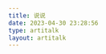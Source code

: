 ```yaml
---
title: 说说
date: 2023-04-30 23:28:56
type: artitalk
layout: artitalk
---
```


<!-- 引用 artitalk -->
<script type="text/javascript" src="https://unpkg.com/artitalk"></script>
<!-- 存放说说的容器 -->
<div id="artitalk_main"></div>
<script>
new Artitalk({
    appId: 'l2EEsWaFLD20pLo9whQuaGC2-MdYXbMMI', // Your LeanCloud appId
    appKey: 'IRq4OwNJtVjfVuL4y8vzDrFw', // Your LeanCloud appKey
    pageSize: 50,  //每页评论数量
    shuoPla: '', //评论框里显示，可以不填
    motion: 0, //加载动画的开关 0（关闭），1（开启）
    atComment: 1, //评论功能的开关 0（关闭），1（开启）
    bgImg: '' //评论框里的背景，可以不填
    // color1: 'linear-gradient(102.7deg, #fddaff 8.2%, #dfadfc 19.6%, #adcdfc 36.8%, #adfcf4 73.2%, #caf8d0 90.9%)', //自定义颜色，有几种方式
    // color2: 'linear-gradient(50deg, rgb(30,227,207) 10%, rgb(249,188,221) 90%)',
    // color3: '#3b9a9c',
})
</script>
